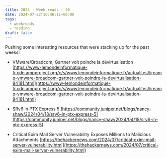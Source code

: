 ```yaml
---
title: 2024 - Week reads - 30
date: 2024-07-22T10:46:11+00:00
tags:
  - weekreads
  - reading
draft: false
---
```

Pushing some interesting resources that were stacking up for the past weeks!

- VMware/Broadcom, Gartner voit poindre la dévirtualisation
[https://www-lemondeinformatique-fr.cdn.ampproject.org/c/s/www.lemondeinformatique.fr/actualites/lireamp-vmware-broadcom-gartner-voit-poindre-la-devirtualisation-94181.html](https://www-lemondeinformatique-fr.cdn.ampproject.org/c/s/www.lemondeinformatique.fr/actualites/lireamp-vmware-broadcom-gartner-voit-poindre-la-devirtualisation-94181.html)

- SRv6 in PTX Express 5 
[https://community.juniper.net/blogs/nancy-shaw/2024/04/18/srv6-in-ptx-express-5](https://community.juniper.net/blogs/nancy-shaw/2024/04/18/srv6-in-ptx-express-5)
- Critical Exim Mail Server Vulnerability Exposes Millions to Malicious Attachments
[https://thehackernews.com/2024/07/critical-exim-mail-server-vulnerability.html](https://thehackernews.com/2024/07/critical-exim-mail-server-vulnerability.html)

